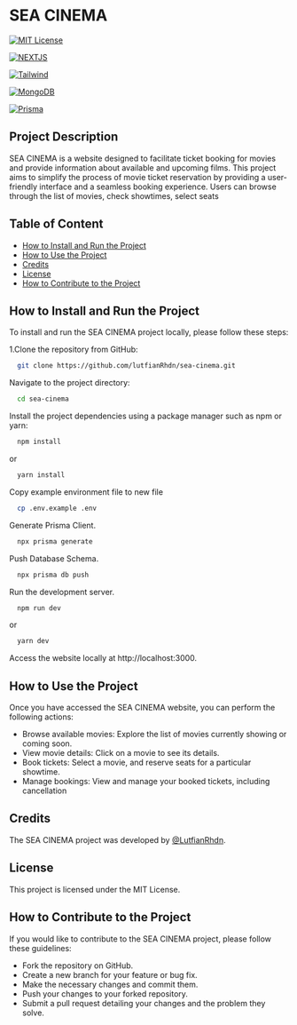 
# SEA CINEMA

[![MIT License](https://img.shields.io/badge/License-MIT-blue.svg)](https://choosealicense.com/licenses/mit/)

[![NEXTJS](https://img.shields.io/badge/Next.js-13-green.svg)](https://nextjs.org/)

[![Tailwind](https://img.shields.io/badge/Tailwind-lastest-green.svg)](https://tailwindcss.com/)

[![MongoDB](https://img.shields.io/badge/MongoDB-lastest-green.svg)](https://www.mongodb.com/)

[![Prisma](https://img.shields.io/badge/Prisma-lastest-green.svg)](https://www.prisma.io/)

## Project Description
SEA CINEMA is a website designed to facilitate ticket booking for movies and provide information about available and upcoming films. This project aims to simplify the process of movie ticket reservation by providing a user-friendly interface and a seamless booking experience. Users can browse through the list of movies, check showtimes, select seats
## Table of Content

 - [How to Install and Run the Project](#How-to-Install-and-Run-the-Project)
 - [How to Use the Project](#How-to-Use-the-Project)
 - [Credits](#Credits)
 - [License](#license)
- [How to Contribute to the Project](#How-to-Contribute-to-the-Project)


    
    
    
    
    
    

## How to Install and Run the Project
To install and run the SEA CINEMA project locally, please follow these steps:

 1.Clone the repository from GitHub:    
```bash
  git clone https://github.com/lutfianRhdn/sea-cinema.git
```

Navigate to the project directory:
```bash
  cd sea-cinema
```
Install the project dependencies using a package manager such as npm or yarn:
```bash
  npm install
```
or
```bash
  yarn install
```
Copy example environment file to new file
```bash
  cp .env.example .env
```

Generate Prisma Client.
```bash
  npx prisma generate
```

Push Database Schema.
```bash
  npx prisma db push
```

Run the development server.
```bash
  npm run dev
```
or
```bash
  yarn dev
```
Access the website locally at http://localhost:3000.

## How to Use the Project

Once you have accessed the SEA CINEMA website, you can perform the following actions:
- Browse available movies: Explore the list of movies currently showing or coming soon.
- View movie details: Click on a movie to see its details.
- Book tickets: Select a movie, and reserve seats for a particular showtime.
- Manage bookings: View and manage your booked tickets, including cancellation 
## Credits


The SEA CINEMA project was developed by  [@LutfianRhdn](https://www.github.com/LutfianRhdn).
## License

This project is licensed under the MIT License.

## How to Contribute to the Project

If you would like to contribute to the SEA CINEMA project, please follow these guidelines:

- Fork the repository on GitHub.
- Create a new branch for your feature or bug fix.
- Make the necessary changes and commit them.
- Push your changes to your forked repository.
- Submit a pull request detailing your changes and the problem they solve.
